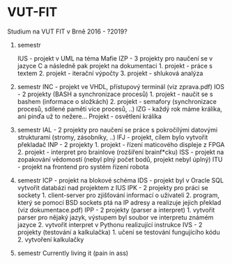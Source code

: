 # VUT-FIT
Studium na VUT FIT v Brně 2016 - ?2019?

1. semestr

	IUS - projekt v UML na téma Mafie
	IZP - 3 projekty pro naučení se v jazyce C a následně pak projekt na dokumentaci
		1. projekt - práce s textem
		2. projekt - iterační výpočty
		3. projekt - shluková analýza

2. semestr
	INC - projekt ve VHDL, přístupový terminál (viz zprava.pdf)
	IOS - 2 projekty (BASH a synchronizace procesů)
		1. projekt - naučit se s bashem (informace o složkách)
		2. projekt - semafory (synchronizace procesů, sdílené paměti více procesů, ..)
	IZG - každý rok máme králíka, ani pinďa už to nežere...
		Projekt - osvětlení králíka
		
3. semestr
	IAL - 2 projekty pro naučení se práce s pokročílými datovými strukturami (stromy, zásobníky, ..)
	IFJ - projekt, cílem bylo vytvořit překladač
	INP - 2 projekty
		1. projekt - řízení maticového displeje z FPGA
		2. projekt - interpret pro brainlove (rozšíření brainf*cku)
	ISS - projekt na zopakování vědomostí (nebyl plný počet bodů, projekt nebyl úplný)
	ITU - projekt na frontend pro systém řízení robota

4. semestr
	ICP - projekt na blokové schéma
	IDS - projekt byl v Oracle SQL vytvořit databázi nad projektem z IUS
	IPK - 2 projekty pro práci se sockety
		1. client-server pro zjišťování informací o uživateli
		2. program, který se pomocí BSD sockets ptá na IP adresy a realizuje jejich překlad (viz dokumentace.pdf)
	IPP - 2 projekty (parser a interpret)
		1. vytvořit parser pro nějaký jazyk, výstupem byl soubor ve interpretu známém jazyce
		2. vytvořit interpret v Pythonu realizující instrukce
	IVS - 2 projekty (testování a kalkulačka)
		1. učení se testování fungujícího kódu
		2. vytvoření kalkulačky

5. semestr
	Currently living it (pain in ass)
